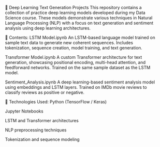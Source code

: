 🧠 Deep Learning Text Generation Projects
This repository contains a collection of practice deep learning models developed during my Data Science course. These models demonstrate various techniques in Natural Language Processing (NLP) with a focus on text generation and sentiment analysis using deep learning architectures.

📁 Contents:
LSTM Model.ipynb
An LSTM-based language model trained on sample text data to generate new coherent sequences. Includes tokenization, sequence creation, model training, and text generation.

Transformer Model.ipynb
A custom Transformer architecture for text generation, showcasing positional encoding, multi-head attention, and feedforward networks. Trained on the same sample dataset as the LSTM model.

Sentiment_Analysis.ipynb
A deep learning-based sentiment analysis model using embeddings and LSTM layers. Trained on IMDb movie reviews to classify reviews as positive or negative.

🚀 Technologies Used:
Python (TensorFlow / Keras)

Jupyter Notebooks

LSTM and Transformer architectures

NLP preprocessing techniques

Tokenization and sequence modeling
